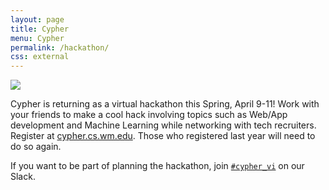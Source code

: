```yaml
---
layout: page
title: Cypher
menu: Cypher
permalink: /hackathon/
css: external
---
```


<img id="logo" src="{{ site.baseurl }}/images/cypher.png" />

Cypher is returning as a virtual hackathon this Spring, April 9-11! Work with your friends to make a cool hack involving topics such as Web/App development and Machine Learning while networking with tech recruiters. Register at <a href="http://cypher.cs.wm.edu">cypher.cs.wm.edu</a>. Those who registered last year will need to do so again.

If you want to be part of planning the hackathon, join <a href="https://slack.com/app_redirect?channel=C0L4L3VTQ" target="_blank" rel="noopener noreferrer">`#cypher_vi`</a> on our Slack.

